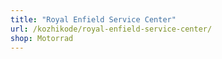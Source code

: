 ```yaml
---
title: "Royal Enfield Service Center"
url: /kozhikode/royal-enfield-service-center/
shop: Motorrad
---
```

